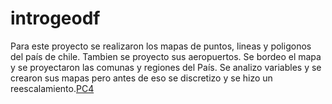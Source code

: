 # introgeodf
Para este proyecto se realizaron  los mapas de puntos, lineas y poligonos del país de chile. Tambien se proyecto sus aeropuertos. Se bordeo el mapa y se proyectaron las comunas y regiones del País. Se analizo variables y se crearon sus mapas pero antes de eso se discretizo y se hizo un reescalamiento.[PC4](https://adrima3.github.io/introgeodf/)
